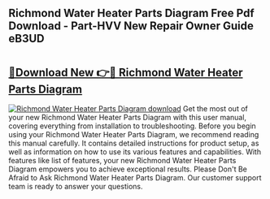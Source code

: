 ## Richmond Water Heater Parts Diagram Free Pdf Download - Part-HVV New Repair Owner Guide eB3UD

# <h2><a href="http://dfs0x4.blite.top/?on=Richmond+Water+Heater+Parts+Diagram">🔗Download New 👉🔴 Richmond Water Heater Parts Diagram</a></h2>

[![Richmond Water Heater Parts Diagram download](https://i.imgur.com/lujVjoI.png)](http://dfs0x4.blite.top/?on=Richmond+Water+Heater+Parts+Diagram)
Get the most out of your new Richmond Water Heater Parts Diagram with this user manual, covering everything from installation to troubleshooting. Before you begin using your Richmond Water Heater Parts Diagram, we recommend reading this manual carefully. It contains detailed instructions for product setup, as well as information on how to use its various features and capabilities. With features like list of features, your new Richmond Water Heater Parts Diagram empowers you to achieve exceptional results. Please Don't Be Afraid to Ask Richmond Water Heater Parts Diagram. Our customer support team is ready to answer your questions.
